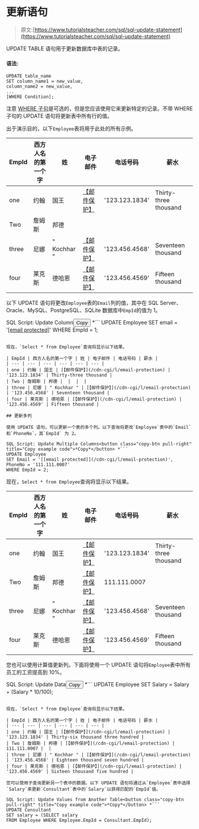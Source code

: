 # 更新语句

> 原文:[https://www.tutorialsteacher.com/sql/sql-update-statement](https://www.tutorialsteacher.com/sql/sql-update-statement)

UPDATE TABLE 语句用于更新数据库中表的记录。

#### 语法:

```
UPDATE table_name
SET column_name1 = new_value,
column_name2 = new_value,
...
[WHERE Condition]; 
```

注意 [WHERE 子句](/sql/sql-where-clause)是可选的，但是您应该使用它来更新特定的记录。不带 WHERE 子句的 UPDATE 语句将更新表中所有行的值。

出于演示目的，以下`Employee`表将用于此处的所有示例。

| EmpId | 西方人名的第一个字 | 姓 | 电子邮件 | 电话号码 | 薪水 |
| --- | --- | --- | --- | --- | --- |
| one | 约翰 | 国王 | [【邮件保护】](/cdn-cgi/l/email-protection) | '123.123.1834' | Thirty-three thousand |
| Two | 詹姆斯 | 邦德 |  |  |  |
| three | 尼娜 | " Kochhar " | [【邮件保护】](/cdn-cgi/l/email-protection) | '123.456.4568' | Seventeen thousand |
| four | 莱克斯 | 德哈恩 | [【邮件保护】](/cdn-cgi/l/email-protection) | '123.456.4569' | Fifteen thousand |

以下 UPDATE 语句将更改`Employee`表的`Email`列的值，其中在 SQL Server、Oracle、MySQL、PostgreSQL、SQLite 数据库中`EmpId`的值为 1。

SQL Script: Update Column<button class="copy-btn pull-right" title="Copy example code">*Copy*</button> *```
UPDATE Employee
SET email = '[[email protected]](/cdn-cgi/l/email-protection)'
WHERE EmpId = 1; 
```

现在，`Select * from Employee`查询将显示以下结果。

| EmpId | 西方人名的第一个字 | 姓 | 电子邮件 | 电话号码 | 薪水 |
| --- | --- | --- | --- | --- | --- |
| one | 约翰 | 国王 | [【邮件保护】](/cdn-cgi/l/email-protection) | '123.123.1834' | Thirty-three thousand |
| Two | 詹姆斯 | 邦德 |  |  |  |
| three | 尼娜 | " Kochhar " | [【邮件保护】](/cdn-cgi/l/email-protection) | '123.456.4568' | Seventeen thousand |
| four | 莱克斯 | 德哈恩 | [【邮件保护】](/cdn-cgi/l/email-protection) | '123.456.4569' | Fifteen thousand |

## 更新多列

使用 UPDATE 语句，可以更新一个表的多个列。以下查询将更改`Employee`表中的`Email`和`PhoneNo`，其`EmpId` 为 2。

SQL Script: Update Multiple Columns<button class="copy-btn pull-right" title="Copy example code">*Copy*</button> *```
UPDATE Employee
SET Email = '[[email protected]](/cdn-cgi/l/email-protection)', PhoneNo = '111.111.0007'
WHERE EmpId = 2; 
```

现在，`Select * from Employee`查询将显示以下结果。

| EmpId | 西方人名的第一个字 | 姓 | 电子邮件 | 电话号码 | 薪水 |
| --- | --- | --- | --- | --- | --- |
| one | 约翰 | 国王 | [【邮件保护】](/cdn-cgi/l/email-protection) | '123.123.1834' | Thirty-three thousand |
| Two | 詹姆斯 | 邦德 | [【邮件保护】](/cdn-cgi/l/email-protection) | 111.111.0007 |  |
| three | 尼娜 | " Kochhar " | [【邮件保护】](/cdn-cgi/l/email-protection) | '123.456.4568' | Seventeen thousand |
| four | 莱克斯 | 德哈恩 | [【邮件保护】](/cdn-cgi/l/email-protection) | '123.456.4569' | Fifteen thousand |

您也可以使用计算值更新列。下面将使用一个 UPDATE 语句将`Employee`表中所有员工的工资提高到 10%。

SQL Script: Update Data<button class="copy-btn pull-right" title="Copy example code">*Copy*</button> *```
UPDATE Employee 
SET Salary = Salary + (Salary * 10/100); 
```

现在，`Select * from Employee`查询将显示以下结果。

| EmpId | 西方人名的第一个字 | 姓 | 电子邮件 | 电话号码 | 薪水 |
| --- | --- | --- | --- | --- | --- |
| one | 约翰 | 国王 | [【邮件保护】](/cdn-cgi/l/email-protection) | '123.123.1834' | Thirty-six thousand three hundred |
| Two | 詹姆斯 | 邦德 | [【邮件保护】](/cdn-cgi/l/email-protection) | 111.111.0007 |  |
| three | 尼娜 | " Kochhar " | [【邮件保护】](/cdn-cgi/l/email-protection) | '123.456.4568' | Eighteen thousand seven hundred |
| four | 莱克斯 | 德哈恩 | [【邮件保护】](/cdn-cgi/l/email-protection) | '123.456.4569' | Sixteen thousand five hundred |

您可以使用子查询更新另一个表中的数据。以下 UPDATE 语句将通过从`Employee`表中选择`Salary`来更新`Consultant`表中的`Salary`以获得匹配的`EmpId`值。

SQL Script: Update Values from Another Table<button class="copy-btn pull-right" title="Copy example code">*Copy*</button> *```
UPDATE Consultant
SET salary = (SELECT salary
FROM Employee WHERE Employee.EmpId = Consultant.EmpId); 
```

